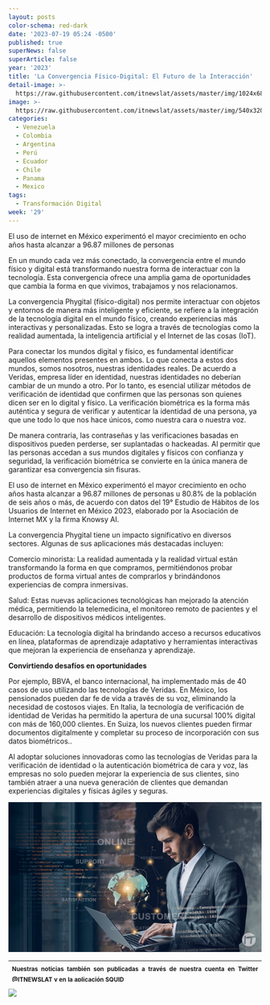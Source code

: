 ```yaml
---
layout: posts
color-schema: red-dark
date: '2023-07-19 05:24 -0500'
published: true
superNews: false
superArticle: false
year: '2023'
title: 'La Convergencia Físico-Digital: El Futuro de la Interacción'
detail-image: >-
  https://raw.githubusercontent.com/itnewslat/assets/master/img/1024x680/ejecutivo-global-g.jpg
image: >-
  https://raw.githubusercontent.com/itnewslat/assets/master/img/540x320/ejecutivo-global-p.jpg
categories:
  - Venezuela
  - Colombia
  - Argentina
  - Perú
  - Ecuador
  - Chile
  - Panama
  - Mexico
tags:
  - Transformación Digital
week: '29'
---
```

El uso de internet en México experimentó el mayor crecimiento en ocho años hasta alcanzar a 96.87 millones de personas

En un mundo cada vez más conectado, la convergencia entre el mundo físico y digital está transformando nuestra forma de interactuar con la tecnología. Esta convergencia ofrece una amplia gama de oportunidades  que cambia la forma en que vivimos, trabajamos y nos relacionamos. 

La convergencia Phygital (físico-digital) nos permite interactuar con objetos y entornos de manera más inteligente y eficiente, se refiere a la integración de la tecnología digital en el mundo físico, creando experiencias más interactivas y personalizadas. Esto se logra a través de tecnologías como la realidad aumentada, la inteligencia artificial y el Internet de las cosas (IoT). 

Para conectar los mundos digital y físico, es fundamental identificar aquellos elementos presentes en ambos. Lo que conecta a estos dos mundos, somos nosotros, nuestras identidades reales. De acuerdo a Veridas, empresa líder en identidad, nuestras identidades no deberían cambiar de un mundo a otro. Por lo tanto, es esencial utilizar métodos de verificación de identidad que confirmen que las personas son quienes dicen ser en lo digital y físico. La verificación biométrica es la forma más auténtica y segura de verificar y autenticar la identidad de una persona, ya que une todo lo que nos hace únicos, como nuestra cara o nuestra voz.

De manera contraria, las contraseñas y las verificaciones basadas en dispositivos pueden perderse, ser suplantadas o hackeadas. Al permitir que las personas accedan a sus mundos digitales y físicos con confianza y seguridad, la verificación biométrica se convierte en la única manera de garantizar esa convergencia sin fisuras.

El uso de internet en México experimentó el mayor crecimiento en ocho años hasta alcanzar a 96.87 millones de personas u 80.8% de la población de seis años o más, de acuerdo con datos del 19° Estudio de Hábitos de los Usuarios de Internet en México 2023, elaborado por la Asociación de Internet MX y la firma Knowsy AI.

La convergencia Phygital tiene un impacto significativo en diversos sectores. Algunas de sus aplicaciones más destacadas incluyen:

Comercio minorista: La realidad aumentada y la realidad virtual están transformando la forma en que compramos, permitiéndonos probar productos de forma virtual antes de comprarlos y brindándonos experiencias de compra inmersivas.

Salud: Estas nuevas aplicaciones tecnológicas han mejorado la atención médica, permitiendo la telemedicina, el monitoreo remoto de pacientes y el desarrollo de dispositivos médicos inteligentes.

Educación: La tecnología digital ha brindando acceso a recursos educativos en línea, plataformas de aprendizaje adaptativo y herramientas interactivas que mejoran la experiencia de enseñanza y aprendizaje.

**Convirtiendo desafíos en oportunidades**

Por ejemplo, BBVA, el banco internacional, ha implementado más de 40 casos de uso utilizando las tecnologías de Veridas. En México, los pensionados pueden dar fe de vida a través de su voz, eliminando la necesidad de costosos viajes. En Italia, la tecnología de verificación de identidad de Veridas ha permitido la apertura de una sucursal 100% digital con más de 160,000 clientes. En Suiza, los nuevos clientes pueden firmar documentos digitalmente y completar su proceso de incorporación con sus datos biométricos..

Al adoptar soluciones innovadoras como las tecnologías de Veridas para la verificación de identidad o la autenticación biométrica de cara y voz, las empresas no solo pueden mejorar la experiencia de sus clientes, sino también atraer a una nueva generación de clientes que demandan experiencias digitales y físicas ágiles y seguras. 

![](https://raw.githubusercontent.com/itnewslat/assets/master/img/540x320/ejecutivo-global-p.jpg)

<table style="height: 42px;" width="569">
<tbody>
<tr>
<td style="text-align: justify;"><sub><strong>Nuestras noticias también son publicadas a través de nuestra cuenta en Twitter <a href="https://twitter.com/itnewslat?lang=es">@ITNEWSLAT</a> y en la aplicación <a href="https://squidapp.co/en/">SQUID</a></strong></sub></td>
</tr>
</tbody>
</table>
<img src="https://tracker.metricool.com/c3po.jpg?hash=56f88a41e39ab42c063cc51676587a04"/>